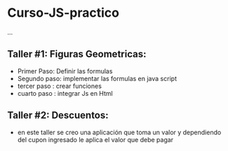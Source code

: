 # Curso-JS-practico
...

## Taller #1: Figuras Geometricas:
- Primer Paso: Definir las formulas
- Segundo paso: implementar las formulas en java script
- tercer paso : crear funciones
- cuarto paso : integrar Js en Html
##  Taller #2: Descuentos:
- en este taller se creo una aplicación que toma un valor y dependiendo del cupon ingresado le aplica el valor que debe pagar
